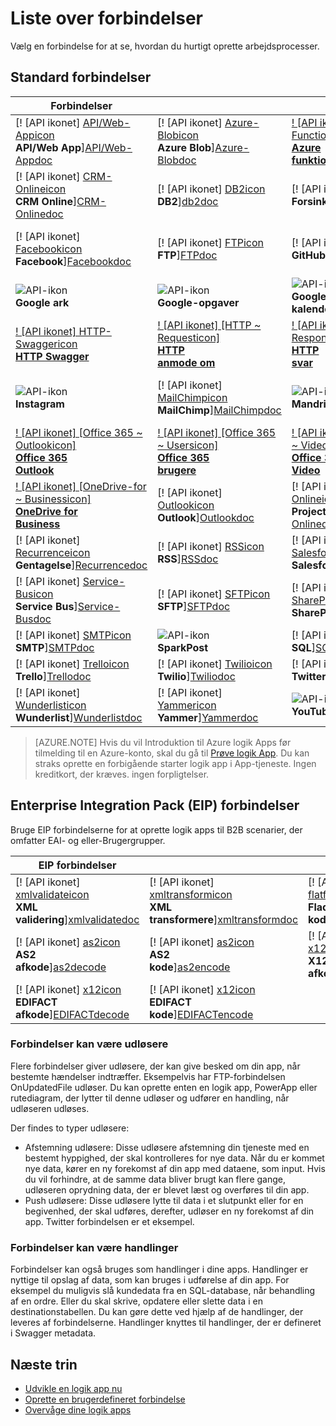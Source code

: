 <properties
    pageTitle="Liste over Microsoft-administreret forbindelser til brug i Microsoft Azure logik apps | Microsoft Azure App Service | Microsoft Azure"
    description="Få en komplet liste over de Microsoft-administreret forbindelser, du kan bruge til at oprette logik apps i Azure App Service"
    services="logic-apps"
    documentationCenter=""
    authors="MSFTMAN"
    manager="erikre"
    editor=""
    tags="connectors"/>

<tags
    ms.service="logic-apps"
    ms.workload="integration"
    ms.tgt_pltfrm="na"
    ms.devlang="na"
    ms.topic="get-started-article"
    ms.date="09/20/2016"
    ms.author="deonhe"/>

# <a name="list-of-connectors"></a>Liste over forbindelser

Vælg en forbindelse for at se, hvordan du hurtigt oprette arbejdsprocesser.

## <a name="standard-connectors"></a>Standard forbindelser

|Forbindelser||||
|-----------|-----------|-----------|-----------|
|[! [API ikonet] [API/Web-Appicon] <br/> **API/Web App**][API/Web-Appdoc]|[! [API ikonet] [Azure-Blobicon] <br/> **Azure Blob**][Azure-Blobdoc]|[! [API ikonet] [Azure ~ Functionsicon] <br/> **Azure<br/>funktioner**][Azure~Functionsdoc]|[! [API ikonet] [Boxicon] <br/>**Box**][Boxdoc]|
|[! [API ikonet] [CRM-Onlineicon] <br/> **CRM Online**][CRM-Onlinedoc]|[! [API ikonet] [DB2icon] <br/>**DB2**][db2doc]|[! [API ikonet] [Delayicon] <br/> **Forsinkelse**][Delaydoc]|[! [API ikonet] [Dropboxicon] <br/> **Dropbox**][Dropboxdoc]|
|[! [API ikonet] [Facebookicon] <br/> **Facebook**][Facebookdoc]|[! [API ikonet] [FTPicon] <br/>**FTP**][FTPdoc]|[! [API ikonet] [GitHubicon] <br/> **GitHub**][GitHubdoc]|[! [API ikonet] [Google-Driveicon] <br/> **Google drev**][Google-Drivedoc]|
|![API-ikon][Google-Sheetsicon]<br/>**Google ark**|![API-ikon][Google-Tasksicon]<br/>**Google-opgaver**|![API-ikon][Google~Calendaricon]<br/>**Google<br/>kalender**|[! [API ikonet] [HTTPicon] <br/>**HTTP**][HTTPdoc]|
|[! [API ikonet] HTTP-Swaggericon <br/> **HTTP Swagger**][HTTP-Swaggerdoc]|[! [API ikonet] [HTTP ~ Requesticon] <br/> **HTTP<br/>anmode om**][HTTP~Requestdoc]|[! [API ikonet] [HTTP ~ Responseicon] <br/> **HTTP<br/>svar**][HTTP~Responsedoc]|[! [API ikonet] [Informixicon] <br/> **Informix**][informixdoc]|
|![API-ikon][Instagramicon]<br/>**Instagram**|[! [API ikonet] [MailChimpicon] <br/> **MailChimp**][MailChimpdoc]|![API-ikon][Mandrillicon]<br/>**Mandrill**|[! [API ikonet] [Indlejret ~ logik Appicon] <br/> **Indlejret<br/>logik App**][Nested~Logic-Appdoc]|
|[! [API ikonet] [Office 365 ~ Outlookicon] <br/> **Office 365<br/>Outlook**][Office-365~Outlookdoc]|[! [API ikonet] [Office 365 ~ Usersicon] <br/> **Office 365<br/>brugere**][Office-365~Usersdoc]|[! [API ikonet] [Office 365 ~ Videoicon] <br/> **Office 365<br/>Video**][Office-365~Videodoc]|[! [API ikonet] [OneDriveicon] <br/> **OneDrive**][OneDrivedoc]|
|[! [API ikonet] [OneDrive-for ~ Businessicon] <br/> **OneDrive for<br/>Business**][OneDrive-for~Businessdoc]|[! [API ikonet] [Outlookicon] <br/> **Outlook**][Outlookdoc]|[! [API ikonet] [Project-Onlineicon] <br/> **Project Online**][Project-Onlinedoc]|[! [API ikonet] [Queryicon] <br/> **Forespørgsel**][Querydoc]|
|[! [API ikonet] [Recurrenceicon] <br/> **Gentagelse**][Recurrencedoc]|[! [API ikonet] [RSSicon] <br/>**RSS**][RSSdoc]|[! [API ikonet] [Salesforceicon] <br/> **Salesforce**][Salesforcedoc]|[! [API ikonet] [SendGridicon] <br/> **SendGrid**][SendGriddoc]|
|[! [API ikonet] [Service-Busicon] <br/> **Service Bus**][Service-Busdoc]|[! [API ikonet] [SFTPicon] <br/>**SFTP**][SFTPdoc]|[! [API ikonet] [SharePointicon] <br/> **SharePoint**][SharePointdoc]|[! [API ikonet] [Slackicon] <br/> **Slæk**][Slackdoc]|
|[! [API ikonet] [SMTPicon] <br/>**SMTP**][SMTPdoc]|![API-ikon][SparkPosticon]<br/>**SparkPost**|[! [API ikonet] [SQLicon] <br/>**SQL**][SQLdoc]|[! [API ikonet] [Translatoricon] <br/> **Minioversætter**][Translatordoc]|
|[! [API ikonet] [Trelloicon] <br/> **Trello**][Trellodoc]|[! [API ikonet] [Twilioicon] <br/> **Twilio**][Twiliodoc]|[! [API ikonet] [Twittericon] <br/> **Twitter**][Twitterdoc]|[! [API ikonet] [Webhookicon] <br/> **Webhook**][Webhookdoc]|
|[! [API ikonet] [Wunderlisticon] <br/> **Wunderlist**][Wunderlistdoc]|[! [API ikonet] [Yammericon] <br/> **Yammer**][Yammerdoc]|![API-ikon][YouTubeicon]<br/>**YouTube**||

> [AZURE.NOTE] Hvis du vil Introduktion til Azure logik Apps før tilmelding til en Azure-konto, skal du gå til [Prøve logik App](https://tryappservice.azure.com/?appservice=logic). Du kan straks oprette en forbigående starter logik app i App-tjeneste. Ingen kreditkort, der kræves. ingen forpligtelser.

## <a name="enterprise-integration-pack-eip-connectors"></a>Enterprise Integration Pack (EIP) forbindelser
Bruge EIP forbindelserne for at oprette logik apps til B2B scenarier, der omfatter EAI- og eller-Brugergrupper.  
 
|EIP forbindelser ||||
|-----------|-----------|-----------|-----------|
|[! [API ikonet] [xmlvalidateicon] <br/> **XML <br/>validering**][xmlvalidatedoc]|[! [API ikonet] [xmltransformicon] <br/> **XML<br/> transformere**][xmltransformdoc]|[! [API ikonet] [flatfileicon] <br/> **Flad fil</br>kode**][flatfiledoc]|[! [API ikonet] [flatfiledecodeicon] <br/> **Flad fil</br>afkode**][flatfiledecodedoc]|
|[! [API ikonet] [as2icon] <br/> **AS2</br>afkode**][as2decode]|[! [API ikonet] [as2icon] <br/> **AS2</br>kode**][as2encode]|[! [API ikonet] [x12icon] <br/> **X12</br>afkode**][x12decode]|[! [API ikonet] [x12icon] <br/> **X12</br>kodes**][x12encode]|
|[! [API ikonet] [x12icon] <br/> **EDIFACT</br>afkode**][EDIFACTdecode]|[! [API ikonet] [x12icon] <br/> **EDIFACT</br>kode**][EDIFACTencode]||||

<!-- TODO: Add Functions, App Service, and Nested Workflow Icons -->
### <a name="connectors-can-be-triggers"></a>Forbindelser kan være udløsere
Flere forbindelser giver udløsere, der kan give besked om din app, når bestemte hændelser indtræffer. Eksempelvis har FTP-forbindelsen OnUpdatedFile udløser. Du kan oprette enten en logik app, PowerApp eller rutediagram, der lytter til denne udløser og udfører en handling, når udløseren udløses.

Der findes to typer udløsere:  

* Afstemning udløsere: Disse udløsere afstemning din tjeneste med en bestemt hyppighed, der skal kontrolleres for nye data. Når du er kommet nye data, kører en ny forekomst af din app med dataene, som input. Hvis du vil forhindre, at de samme data bliver brugt kan flere gange, udløseren oprydning data, der er blevet læst og overføres til din app.
* Push udløsere: Disse udløsere lytte til data i et slutpunkt eller for en begivenhed, der skal udføres, derefter, udløser en ny forekomst af din app. Twitter forbindelsen er et eksempel.

### <a name="connectors-can-be-actions"></a>Forbindelser kan være handlinger
Forbindelser kan også bruges som handlinger i dine apps. Handlinger er nyttige til opslag af data, som kan bruges i udførelse af din app. For eksempel du muligvis slå kundedata fra en SQL-database, når behandling af en ordre. Eller du skal skrive, opdatere eller slette data i en destinationstabellen. Du kan gøre dette ved hjælp af de handlinger, der leveres af forbindelserne. Handlinger knyttes til handlinger, der er defineret i Swagger metadata.

## <a name="next-steps"></a>Næste trin

- [Udvikle en logik app nu](../app-service-logic/app-service-logic-create-a-logic-app.md)  
- [Oprette en brugerdefineret forbindelse](../app-service-logic/app-service-logic-create-api-app.md)
- [Overvåge dine logik apps](../app-service-logic/app-service-logic-monitor-your-logic-apps.md)

<!--Connectors Documentation-->
[azure-blobdoc]: ./connectors-create-api-azureblobstorage.md "Oprette forbindelse til Azure blob til at håndtere filer i din blob beholder."
[boxDoc]: ./connectors-create-api-box.md "Opretter forbindelse til feltet og kan Overfør, få, Slet, liste og flere Filopgaver."
[crm-onlinedoc]: ./connectors-create-api-crmonline.md "Oprette forbindelse til Dynamics CRM Online og gøre mere med din CRM Online-data."
[db2doc]: ./connectors-create-api-db2.md "Oprette forbindelse til IBM DB2 i skyen eller lokalt opdaterer en række, skal du få en tabel, og meget mere."
[dropboxdoc]: ./connectors-create-api-dropbox.md "Oprette forbindelse til Dropbox og kan få, Slet, lister samt flere Filopgaver."
[facebookdoc]: ./connectors-create-api-facebook.md "Oprette forbindelse til Facebook at sende indlæg til en tidslinje, få en feed side og meget mere."
[ftpdoc]: ./connectors-create-api-ftp.md "Opretter forbindelse til en FTP / FTPS server og har forskellige FTP-opgaver, herunder overføres, kan høre, skal du slette filer og meget mere."
[google-drivedoc]: ./connectors-create-api-googledrive.md "Oprette forbindelse til GoogleDrive og interagere med dine data."
[informixdoc]: ./connectors-create-api-informix.md "Oprette forbindelse til Informix i skyen eller lokalt at læse en række, lister tabellerne og mere."
[translatordoc]: ./connectors-create-api-microsofttranslator.md
[office-365~outlookdoc]: ./connectors-create-api-office365-outlook.md "Office 365 Connector kan sende og modtage mails, administrere din kalender og administrere dine kontakter med din Office 365-konto."
[office-365~usersdoc]: ./connectors-create-api-office365-users.md
[office-365~videodoc]: ./connectors-create-api-office365-video.md
[onedrivedoc]: ./connectors-create-api-onedrive.md "Opretter forbindelse til din personlige Microsoft-OneDrive og Overfør, Slet, vise filer og meget mere."
[onedrive-for~businessdoc]: ./connectors-create-api-onedriveforbusiness.md "Opretter forbindelse til din virksomhed Microsoft OneDrive og overførsler, sletter, viser en liste over dine filer og meget mere."
[outlookdoc]: ./connectors-create-api-outlook.md "Oprette forbindelse til din Outlook-postkasse og få adgang til din mail og meget mere."
[project-onlinedoc]: ./connectors-create-api-projectonline.md "Opretter forbindelse til Microsoft Project Online."
[rssdoc]: ./connectors-create-api-rss.md "RSS-forbindelse gør det muligt for brugerne at publicere og hente feed elementer. Gør det også brugere til at udløse handlinger, når et nyt element er blevet publiceret til feedet."
[salesforcedoc]: ./connectors-create-api-salesforce.md "Oprette forbindelse til din Salesforce-konto, og Administrer konti, kundeemner, salgsmuligheder og meget mere."
[sendgriddoc]: ./connectors-create-api-sendgrid.md "Opretter forbindelse til Microsoft Project Online."
[service-busdoc]: ./connectors-create-api-servicebus.md "Kan sende meddelelser fra Bus servicekøer og emner og modtage meddelelser fra Bus servicekøer og abonnementer."
[sharepointdoc]: ./connectors-create-api-sharepointonline.md "Opretter forbindelse til SharePoint Online til at administrere dokumenter og listeelementer."
[slackdoc]: ./connectors-create-api-slack.md "Oprette forbindelse til slæk og sende meddelelser til slæk kanaler."
[sftpdoc]: ./connectors-create-api-sftp.md "Opretter forbindelse til SFTP og kan overføre, få, slette filer og meget mere."
[githubdoc]: ./connectors-create-api-github.md "Opretter forbindelse til GitHub og kan følge op på problemer."
[mailchimpdoc]: ./connectors-create-api-mailchimp.md "Sende bedre mail."
[smtpdoc]: ./connectors-create-api-smtp.md "Opretter forbindelse til en SMTP-server og kan sende mail med vedhæftede filer."
[sqldoc]: ./connectors-create-api-sqlazure.md "Opretter forbindelse til SQL Azure-Database. Du kan oprette, opdatere, få og slette elementer i en SQL-databasetabeller."
[trellodoc]: ./connectors-create-api-trello.md "Trello er gratis, fleksibel og visuelle metode til at organisere noget med alle."
[twiliodoc]: ./connectors-create-api-twilio.md "Opretter forbindelse til Twilio og kan sender og modtager meddelelser, få tilgængelige numre, administration af indgående telefonnumre og meget mere."
[twitterdoc]: ./connectors-create-api-twitter.md "Opretter forbindelse til Twitter og få tidslinjer, indlæg tweets og meget mere."
[wunderlistdoc]: ./connectors-create-api-wunderlist.md "Synkroniser dit liv."
[yammerdoc]: ./connectors-create-api-yammer.md "Opretter forbindelse til Yammer for at sende meddelelser og få nye meddelelser."
[as2doc]: ../app-service-logic/app-service-logic-enterprise-integration-as2.md "Få mere at vide om virksomhedsintegration AS2."
[x12doc]: ../app-service-logic/app-service-logic-enterprise-integration-x12.md "Få mere at vide om virksomhedsintegration X12"
[flatfiledoc]: ../app-service-logic/app-service-logic-enterprise-integration-flatfile.md "Få mere at vide om enterprise integration flad fil."
[flatfiledecodedoc]: ../app-service-logic/app-service-logic-enterprise-integration-flatfile.md "Få mere at vide om enterprise integration flad fil."
[xmlvalidatedoc]: ../app-service-logic/app-service-logic-enterprise-integration-xml-validation.md "Få mere at vide om virksomhedsintegration XML-validering."
[xmltransformdoc]: ../app-service-logic/app-service-logic-enterprise-integration-transform.md "Få mere at vide om enterprise integration transformationer."
[as2decode]: ..//app-service-logic/app-service-logic-enterprise-integration-as2-decode.md "Få mere at vide om virksomhedsintegration AS2 afkode"
[as2encode]: ..//app-service-logic/app-service-logic-enterprise-integration-as2-encode.md "Få mere at vide om virksomhedsintegration AS2 kode"
[X12decode]: ..//app-service-logic/app-service-logic-enterprise-integration-X12-decode.md "Få mere at vide om virksomhedsintegration X12 afkode"
[X12encode]: ..//app-service-logic/app-service-logic-enterprise-integration-X12-encode.md "Få mere at vide om virksomhedsintegration X12 kode"
[EDIFACTdecode]: ..//app-service-logic/app-service-logic-enterprise-integration-EDIFACT-decode.md "Få mere at vide om virksomhedsintegration EDIFACT afkode"
[EDIFACTencode]: ..//app-service-logic/app-service-logic-enterprise-integration-EDIFACT-encode.md "Få mere at vide om virksomhedsintegration EDIFACT kode"
[httpdoc]: ./connectors-native-http.md "HTTP-forbindelse til at foretage HTTP-opkald."
[http~requestdoc]: ./connectors-native-reqres.md "Handlinger, og svar."
[http~responsedoc]: ./connectors-native-reqres.md "Handlinger, og svar."
[delaydoc]: ./connectors-native-delay.md "Få mere at vide om handlingen forsinkelse."
[http-swaggerdoc]: ./connectors-native-http-swagger.md "HTTP- + Swagger forbindelse til at foretage HTTP-opkald."
[querydoc]: ./connectors-native-query.md "Forespørge handling til at vælge og filtrere matrixer."
[webhookdoc]: ./connectors-native-webhook.md "Webhook handling og udløser til logik apps."
[azure~functionsdoc]: ../app-service-logic/app-service-logic-azure-functions.md "Du kan integrere logik apps med Azure funktioner."
[api/web-appdoc]: ../app-service-logic/app-service-logic-custom-hosted-api.md "Du kan integrere logik apps med App Service API Apps."
[nested~logic-appdoc]: ../app-service-logic/app-service-logic-http-endpoint.md "Du kan integrere logik apps med en indlejret arbejdsproces."
[recurrencedoc]:  ./connectors-native-recurrence.md "Gentagelse udløser til logik apps."
[google-sheetsdoc]: ./connectors-create-api-googlesheet.md "Opretter forbindelse til Google ark og kan redigere ark."
[google-tasksdoc]: ./connectors-create-api-googletasks.md "Opretter forbindelse til Google-opgaver og kan administrere opgaver."
[google~calendardoc]: ./connectors-create-api-googlecalendar.md "Opretter forbindelse til Google-kalender og kan administrere kalender."
[instagramdoc]: ./connectors-create-api-instagram.md "Opretter forbindelse til Instagram og kan udløse eller handle på begivenheder."
[mandrilldoc]: ./connectors-create-api-mandrill.md "Opretter forbindelse til Mandrill og kan bruges til kommunikation."
[youtubedoc]: ./connectors-create-api-youtube.md "Opretter forbindelse til YouTube og kan interagere med videoer og kanaler."
[sparkpostdoc]: ./connectors-create-api-sparkpost.md "Opretter forbindelse til SparkPost og kan bruges til kommunikation."

<!--Icon references-->
[Azure-Blobicon]: ./media/apis-list/azureblob.png
[Azure~Functionsicon]: ./media/apis-list/function.png
[Boxicon]: ./media/apis-list/box.png
[CRM-Onlineicon]: ./media/apis-list/dynamicscrmonline.png
[DB2icon]: ./media/apis-list/db2.png
[Dropboxicon]: ./media/apis-list/dropbox.png
[Facebookicon]: ./media/apis-list/facebook.png
[FTPicon]: ./media/apis-list/ftp.png
[GitHubicon]: ./media/apis-list/github.png
[Google-Driveicon]: ./media/apis-list/googledrive.png
[Google~Calendaricon]: ./media/apis-list/googlecalendar.png
[Google-Tasksicon]: ./media/apis-list/googletasks.png
[Google-Sheetsicon]: ./media/apis-list/googlesheet.png
[HTTPicon]: ./media/apis-list/http.png
[HTTP~Requesticon]: ./media/apis-list/request.png
[HTTP~Responseicon]: ./media/apis-list/response.png
[Informixicon]: ./media/apis-list/informix.png
[MailChimpicon]: ./media/apis-list/mailchimp.png
[Translatoricon]: ./media/apis-list/microsofttranslator.png
[Office-365~Outlookicon]: ./media/apis-list/office365.png
[Office-365~Usersicon]: ./media/apis-list/office365.png
[Office-365~Videoicon]: ./media/apis-list/sharepointonline.png
[OneDriveicon]: ./media/apis-list/onedrive.png
[OneDrive-for~Businessicon]: ./media/apis-list/onedriveforbusiness.png
[Outlookicon]: ./media/apis-list/outlook.png
[Project-Onlineicon]: ./media/apis-list/projectonline.png
[RSSicon]: ./media/apis-list/rss.png
[Salesforceicon]: ./media/apis-list/salesforce.png
[SendGridicon]: ./media/apis-list/sendgrid.png
[Service-Busicon]: ./media/apis-list/servicebus.png
[SFTPicon]: ./media/apis-list/sftp.png
[SharePointicon]: ./media/apis-list/sharepointonline.png
[Slackicon]: ./media/apis-list/slack.png
[SMTPicon]: ./media/apis-list/smtp.png
[SQLicon]: ./media/apis-list/sql.png
[Trelloicon]: ./media/apis-list/trello.png
[Twilioicon]: ./media/apis-list/twilio.png
[Twittericon]: ./media/apis-list/twitter.png
[Wunderlisticon]: ./media/apis-list/wunderlist.png
[Yammericon]: ./media/apis-list/yammer.png
[Mandrillicon]: ./media/apis-list/mandrill.png
[SparkPosticon]: ./media/apis-list/sparkpost.png
[Instagramicon]: ./media/apis-list/instagram.png
[YouTubeicon]: ./media/apis-list/youtube.png
[Delayicon]: ./media/apis-list/delay.png
[HTTP-Swaggericon]: ./media/apis-list/http_swagger.png
[Queryicon]: ./media/apis-list/query.png
[Webhookicon]: ./media/apis-list/webhook.png
[API/Web-Appicon]: ./media/apis-list/api.png
[Nested~Logic-Appicon]: ./media/apis-list/workflow.png
[Recurrenceicon]: ./media/apis-list/recurrence.png

<!-- EIP Icons -->
[as2icon]: ./media/apis-list/as2new.png
[x12icon]: ./media/apis-list/x12new.png
[flatfileicon]: ./media/apis-list/flatfileencoding.png
[flatfiledecodeicon]: ./media/apis-list/flatfiledecoding.png
[xmlvalidateicon]: ./media/apis-list/xmlvalidation.png
[xmltransformicon]: ./media/apis-list/xsltransform.png
